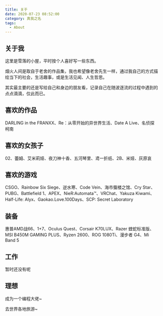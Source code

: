 ```yaml
---
title: 关于
date: 2020-07-23 08:52:00
category: 真我之名
tags:
  - About
---
```

## 关于我

这里是雪落的小屋，平时按个人喜好写一些东西。

烟火人间是取自于老舍的作品集，我也希望像老舍先生一样，通过我自己的方式描绘当下的社会，生活趣事，或是生活见闻、人生哲思。

其实最主要的还是写给自己和身边的朋友看，记录自己在随波逐流的过程中遇到的点点滴滴，仅此而已。

## 喜欢的作品

DARLING in the FRANXX、Re：从零开始的异世界生活、Date A Live、名侦探柯南

## 喜欢的女孩子

02、蕾姆、艾米莉娅、夜刀神十香、五河琴里、鸢一折纸、2B、米娅、灰原哀

## 喜欢的游戏

CSGO、Rainbow Six Siege、逆水寒、Code Vein、海市蜃楼之馆、Cry Star、PUBG、Battlefield 1、APEX、NieR:Automata™、VRChat、Yakuza Kiwami、Half-Life: Alyx、Gaokao.Love.100Days、SCP: Secret Laboratory

## 装备

惠普AMD战66、1+7、Oculus Quest、Corsair K70LUX、Razer 蝰蛇标准版、MSI B450M GAMING PLUS、Ryzen 2600、ROG 1080Ti、漫步者 G4、Mi Band 5

## 工作

暂时还没有呢

## 理想

成为一个编程大佬~

去世界各地旅游~